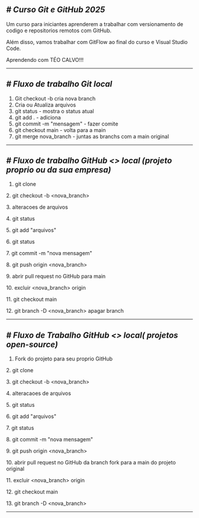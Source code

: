 ## ***# Curso Git e GitHub 2025***



Um curso para iniciantes aprenderem a trabalhar com versionamento de codigo e repositorios remotos com GitHub.



Além disso, vamos trabalhar com GitFlow ao final do curso e Visual Studio Code.




Aprendendo com TÉO CALVO!!!






-------------------------------------------------------------

## *# Fluxo de trabalho Git local*



1. Git checkout -b <nova-branch> cria nova branch
2. Cria ou Atualiza arquivos
3. git status  - mostra o status atual 
4. git add . - adiciona 
5. git commit -m "mensagem" - fazer comite
6. git checkout main - volta para a main
7. git merge nova\_branch - juntas as branchs com a main original



-------------------------------------------------------------

## *# Fluxo de trabalho GitHub <> local (projeto proprio ou da sua empresa)*



1. git clone <endereco do projeto>

2\. git checkout -b <nova\_branch>

3\. alteracoes de arquivos

4\. git status

5\. git add "arquivos"

6\. git status

7\. git commit -m "nova mensagem"

8\. git push origin <nova\_branch>

9\. abrir pull request no GitHub para main

10\. excluir <nova\_branch> origin

11\. git checkout main

12\. git branch -D <nova\_branch> apagar branch



---------------------------------------------------------------

## *# Fluxo de Trabalho GitHub <> local( projetos open-source)*



1. Fork do projeto para seu proprio GitHub

2\. git clone <endereco do projeto>

3\. git checkout -b <nova\_branch>

4\. alteracaoes de arquivos

5\. git status

6\. git add "arquivos"

7\. git status

8\. git commit -m "nova mensagem"

9\. git push origin <nova\_branch>

10\. abrir pull request no GitHub da branch fork para a main do projeto original

11\. excluir <nova\_branch> origin

12\. git checkout main

13\. git branch -D <nova\_branch> 



--------------------------------------------------------------------



